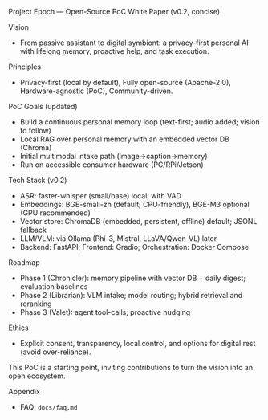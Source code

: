 Project Epoch — Open-Source PoC White Paper (v0.2, concise)

Vision
- From passive assistant to digital symbiont: a privacy-first personal AI with lifelong memory, proactive help, and task execution.

Principles
- Privacy-first (local by default), Fully open-source (Apache-2.0), Hardware-agnostic (PoC), Community-driven.

PoC Goals (updated)
- Build a continuous personal memory loop (text-first; audio added; vision to follow)
- Local RAG over personal memory with an embedded vector DB (Chroma)
- Initial multimodal intake path (image→caption→memory)
- Run on accessible consumer hardware (PC/RPi/Jetson)

Tech Stack (v0.2)
- ASR: faster-whisper (small/base) local, with VAD
- Embeddings: BGE-small-zh (default; CPU-friendly), BGE-M3 optional (GPU recommended)
- Vector store: ChromaDB (embedded, persistent, offline) default; JSONL fallback
- LLM/VLM: via Ollama (Phi-3, Mistral, LLaVA/Qwen-VL) later
- Backend: FastAPI; Frontend: Gradio; Orchestration: Docker Compose

Roadmap
- Phase 1 (Chronicler): memory pipeline with vector DB + daily digest; evaluation baselines
- Phase 2 (Librarian): VLM intake; model routing; hybrid retrieval and reranking
- Phase 3 (Valet): agent tool-calls; proactive nudging

Ethics
- Explicit consent, transparency, local control, and options for digital rest (avoid over-reliance).

This PoC is a starting point, inviting contributions to turn the vision into an open ecosystem.

Appendix
- FAQ: `docs/faq.md`
